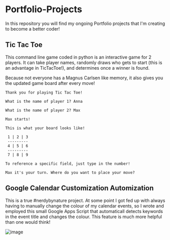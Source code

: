 # Portfolio-Projects

In this repository you will find my ongoing Portfolio projects that I'm creating to become a better coder!

## Tic Tac Toe

This command line game coded in python is an interactive game for 2 players. It can take player names, randomly draws who gets to start (this is an advantage in TicTacToe!), and determines once a winner is found.

Because not everyone has a Magnus Carlsen like memory, it also gives you the updated game board after every move!


```
Thank you for playing Tic Tac Toe! 

What is the name of player 1? Anna

What is the name of player 2? Max

Max starts!

This is what your board looks like! 

 1 | 2 | 3
 ---------
 4 | 5 | 6
 ---------
 7 | 8 | 9

To reference a specific field, just type in the number!

Max it's your turn. Where do you want to place your move?

```

## Google Calendar Customization Automization

This is a true #nerdybynature project. At some point I got fed up with always having to manually change the colour of my calendar events, so I wrote and employed this small Google Apps Script that automaticall detects keywords in the event title and changes the colour. This feature is much more helpful than one would think!

![image](https://user-images.githubusercontent.com/73480232/211834384-19f5d427-6d0f-445a-a424-67c1df7f9d6e.png)


